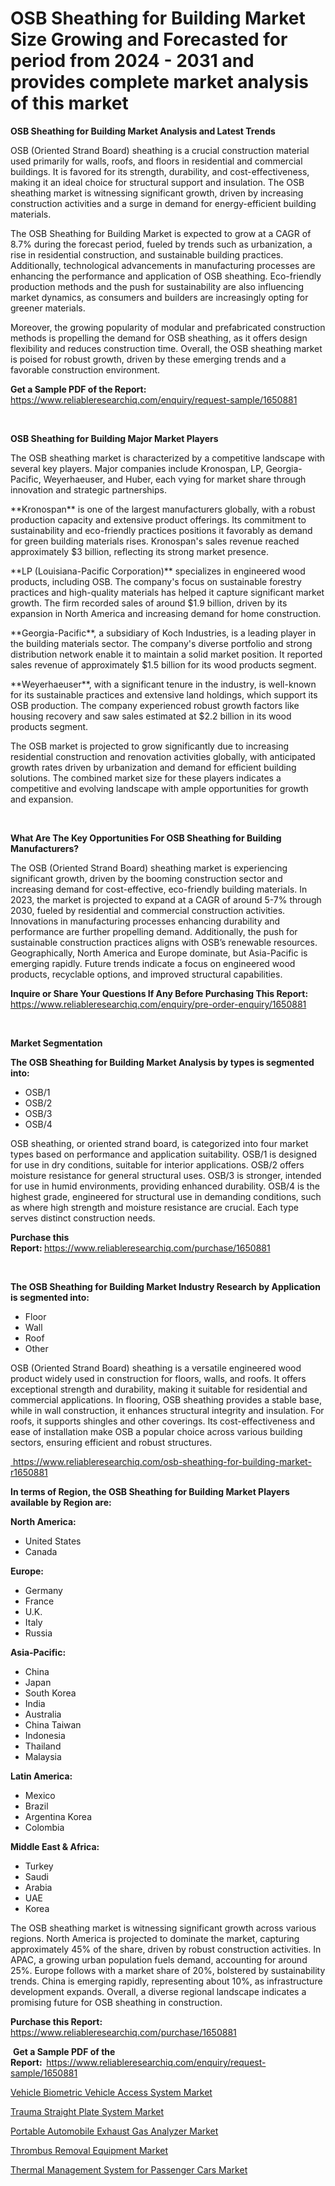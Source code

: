 <p><h1>OSB Sheathing for Building Market Size Growing and Forecasted for period from 2024 - 2031 and provides complete market analysis of this market</h1></p><p><strong>OSB Sheathing for Building Market Analysis and Latest Trends</strong></p>
<p><p>OSB (Oriented Strand Board) sheathing is a crucial construction material used primarily for walls, roofs, and floors in residential and commercial buildings. It is favored for its strength, durability, and cost-effectiveness, making it an ideal choice for structural support and insulation. The OSB sheathing market is witnessing significant growth, driven by increasing construction activities and a surge in demand for energy-efficient building materials.</p><p>The OSB Sheathing for Building Market is expected to grow at a CAGR of 8.7% during the forecast period, fueled by trends such as urbanization, a rise in residential construction, and sustainable building practices. Additionally, technological advancements in manufacturing processes are enhancing the performance and application of OSB sheathing. Eco-friendly production methods and the push for sustainability are also influencing market dynamics, as consumers and builders are increasingly opting for greener materials.</p><p>Moreover, the growing popularity of modular and prefabricated construction methods is propelling the demand for OSB sheathing, as it offers design flexibility and reduces construction time. Overall, the OSB sheathing market is poised for robust growth, driven by these emerging trends and a favorable construction environment.</p></p>
<p><strong>Get a Sample PDF of the Report:&nbsp;</strong> <a href="https://www.reliableresearchiq.com/enquiry/request-sample/1650881?utm_campaign=103&utm_medium=2&utm_source=Github&utm_content=ia&utm_term=08122024&utm_id=osb-sheathing-for-building">https://www.reliableresearchiq.com/enquiry/request-sample/1650881</a></p>
<p>&nbsp;</p>
<p><strong>OSB Sheathing for Building Major Market Players</strong></p>
<p><p>The OSB sheathing market is characterized by a competitive landscape with several key players. Major companies include Kronospan, LP, Georgia-Pacific, Weyerhaeuser, and Huber, each vying for market share through innovation and strategic partnerships.</p><p>**Kronospan** is one of the largest manufacturers globally, with a robust production capacity and extensive product offerings. Its commitment to sustainability and eco-friendly practices positions it favorably as demand for green building materials rises. Kronospan's sales revenue reached approximately $3 billion, reflecting its strong market presence.</p><p>**LP (Louisiana-Pacific Corporation)** specializes in engineered wood products, including OSB. The company's focus on sustainable forestry practices and high-quality materials has helped it capture significant market growth. The firm recorded sales of around $1.9 billion, driven by its expansion in North America and increasing demand for home construction.</p><p>**Georgia-Pacific**, a subsidiary of Koch Industries, is a leading player in the building materials sector. The company's diverse portfolio and strong distribution network enable it to maintain a solid market position. It reported sales revenue of approximately $1.5 billion for its wood products segment.</p><p>**Weyerhaeuser**, with a significant tenure in the industry, is well-known for its sustainable practices and extensive land holdings, which support its OSB production. The company experienced robust growth factors like housing recovery and saw sales estimated at $2.2 billion in its wood products segment.</p><p>The OSB market is projected to grow significantly due to increasing residential construction and renovation activities globally, with anticipated growth rates driven by urbanization and demand for efficient building solutions. The combined market size for these players indicates a competitive and evolving landscape with ample opportunities for growth and expansion.</p></p>
<p>&nbsp;</p>
<p><strong>What Are The Key Opportunities For OSB Sheathing for Building Manufacturers?</strong></p>
<p><p>The OSB (Oriented Strand Board) sheathing market is experiencing significant growth, driven by the booming construction sector and increasing demand for cost-effective, eco-friendly building materials. In 2023, the market is projected to expand at a CAGR of around 5-7% through 2030, fueled by residential and commercial construction activities. Innovations in manufacturing processes enhancing durability and performance are further propelling demand. Additionally, the push for sustainable construction practices aligns with OSB’s renewable resources. Geographically, North America and Europe dominate, but Asia-Pacific is emerging rapidly. Future trends indicate a focus on engineered wood products, recyclable options, and improved structural capabilities.</p></p>
<p><strong>Inquire or Share Your Questions If Any Before Purchasing This Report:</strong> <a href="https://www.reliableresearchiq.com/enquiry/pre-order-enquiry/1650881?utm_campaign=103&utm_medium=2&utm_source=Github&utm_content=ia&utm_term=08122024&utm_id=osb-sheathing-for-building">https://www.reliableresearchiq.com/enquiry/pre-order-enquiry/1650881</a></p>
<p>&nbsp;</p>
<p><strong>Market Segmentation</strong></p>
<p><strong>The OSB Sheathing for Building Market Analysis by types is segmented into:</strong></p>
<p><ul><li>OSB/1</li><li>OSB/2</li><li>OSB/3</li><li>OSB/4</li></ul></p>
<p><p>OSB sheathing, or oriented strand board, is categorized into four market types based on performance and application suitability. OSB/1 is designed for use in dry conditions, suitable for interior applications. OSB/2 offers moisture resistance for general structural uses. OSB/3 is stronger, intended for use in humid environments, providing enhanced durability. OSB/4 is the highest grade, engineered for structural use in demanding conditions, such as where high strength and moisture resistance are crucial. Each type serves distinct construction needs.</p></p>
<p><strong>Purchase this Report:&nbsp;</strong><a href="https://www.reliableresearchiq.com/purchase/1650881?utm_campaign=103&utm_medium=2&utm_source=Github&utm_content=ia&utm_term=08122024&utm_id=osb-sheathing-for-building">https://www.reliableresearchiq.com/purchase/1650881</a></p>
<p>&nbsp;</p>
<p><strong>The OSB Sheathing for Building Market Industry Research by Application is segmented into:</strong></p>
<p><ul><li>Floor</li><li>Wall</li><li>Roof</li><li>Other</li></ul></p>
<p><p>OSB (Oriented Strand Board) sheathing is a versatile engineered wood product widely used in construction for floors, walls, and roofs. It offers exceptional strength and durability, making it suitable for residential and commercial applications. In flooring, OSB sheathing provides a stable base, while in wall construction, it enhances structural integrity and insulation. For roofs, it supports shingles and other coverings. Its cost-effectiveness and ease of installation make OSB a popular choice across various building sectors, ensuring efficient and robust structures.</p></p>
<p><a href="https://www.reliableresearchiq.com/osb-sheathing-for-building-market-r1650881?utm_campaign=103&utm_medium=2&utm_source=Github&utm_content=ia&utm_term=08122024&utm_id=osb-sheathing-for-building">&nbsp;https://www.reliableresearchiq.com/osb-sheathing-for-building-market-r1650881</a></p>
<p><strong>In terms of Region, the OSB Sheathing for Building Market Players available by Region are:</strong></p>
<p>
    <p> <strong> North America: </strong>
        <ul>
            <li>United States</li>
            <li>Canada</li>
        </ul>
        </p> 
    <p> <strong> Europe: </strong>
        <ul>
            <li>Germany</li>
            <li>France</li>
            <li>U.K.</li>
            <li>Italy</li>
            <li>Russia</li>
        </ul>
        </p> 
    <p> <strong> Asia-Pacific: </strong>
        <ul>
            <li>China</li>
            <li>Japan</li>
            <li>South Korea</li>
            <li>India</li>
            <li>Australia</li>
            <li>China Taiwan</li>
            <li>Indonesia</li>
            <li>Thailand</li>
            <li>Malaysia</li>
        </ul>
        </p> 
    <p> <strong> Latin America: </strong>
        <ul>
            <li>Mexico</li>
            <li>Brazil</li>
            <li>Argentina Korea</li>
            <li>Colombia</li>
        </ul>
        </p> 
    <p> <strong> Middle East & Africa: </strong>
        <ul>
            <li>Turkey</li>
            <li>Saudi</li>
            <li>Arabia</li>
            <li>UAE</li>
            <li>Korea</li>
        </ul>
    </p>
    </p>
<p><p>The OSB sheathing market is witnessing significant growth across various regions. North America is projected to dominate the market, capturing approximately 45% of the share, driven by robust construction activities. In APAC, a growing urban population fuels demand, accounting for around 25%. Europe follows with a market share of 20%, bolstered by sustainability trends. China is emerging rapidly, representing about 10%, as infrastructure development expands. Overall, a diverse regional landscape indicates a promising future for OSB sheathing in construction.</p></p>
<p><strong>Purchase this Report: </strong><a href="https://www.reliableresearchiq.com/purchase/1650881?utm_campaign=103&utm_medium=2&utm_source=Github&utm_content=ia&utm_term=08122024&utm_id=osb-sheathing-for-building">https://www.reliableresearchiq.com/purchase/1650881</a></p>
<p>&nbsp;<strong>Get a Sample PDF of the Report:&nbsp;&nbsp;</strong><a href="https://www.reliableresearchiq.com/enquiry/request-sample/1650881?utm_campaign=103&utm_medium=2&utm_source=Github&utm_content=ia&utm_term=08122024&utm_id=osb-sheathing-for-building">https://www.reliableresearchiq.com/enquiry/request-sample/1650881</a></p>
<p><strong></strong></p>
<p><p><a href="https://www.linkedin.com/pulse/overview-vehicle-biometric-access-system-market-competitive-fcike?utm_campaign=103&utm_medium=2&utm_source=Github&utm_content=ia&utm_term=08122024&utm_id=osb-sheathing-for-building">Vehicle Biometric Vehicle Access System Market</a></p><p><a href="https://www.linkedin.com/pulse/in-depth-analysis-trauma-straight-plate-system-market-dynamics-q5iuc?utm_campaign=103&utm_medium=2&utm_source=Github&utm_content=ia&utm_term=08122024&utm_id=osb-sheathing-for-building">Trauma Straight Plate System Market</a></p><p><a href="https://www.linkedin.com/pulse/the-sympatico-insight-9odme?utm_campaign=103&utm_medium=2&utm_source=Github&utm_content=ia&utm_term=08122024&utm_id=osb-sheathing-for-building">Portable Automobile Exhaust Gas Analyzer Market</a></p><p><a href="https://www.linkedin.com/pulse/t-insight-dial-ziosf?utm_campaign=103&utm_medium=2&utm_source=Github&utm_content=ia&utm_term=08122024&utm_id=osb-sheathing-for-building">Thrombus Removal Equipment Market</a></p><p><a href="https://www.linkedin.com/pulse/the-sympatico-insight-9odme?utm_campaign=103&utm_medium=2&utm_source=Github&utm_content=ia&utm_term=08122024&utm_id=osb-sheathing-for-building">Thermal Management System for Passenger Cars Market</a></p></p>